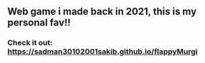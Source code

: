 ## Web game i made back in 2021, this is my personal fav!!
### Check it out: https://sadman30102001sakib.github.io/flappyMurgi
